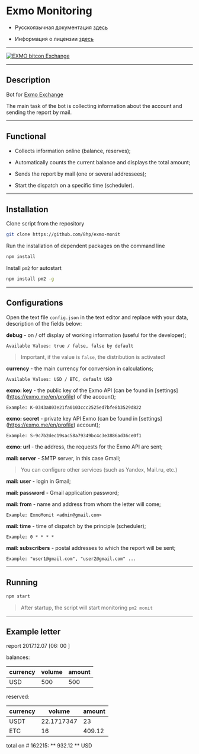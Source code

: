# Exmo Monitoring

* Русскоязычная документация [здесь](https://github.com/8hp/exmo-monit/blob/master/README_RU.md)

* Информация о лицензии [здесь](https://github.com/8hp/exmo-monit/blob/master/LICENSE_RU)

---

[![EXMO bitcon Exchange](https://exmo.me/static/img/affiliate/affiliate4_ru.png "EXMO bitcon Exchange")](https://exmo.me/?ref=168135)

---

## Description

Bot for [Exmo Exchange](https://exmo.me/?ref=168135)

The main task of the bot is collecting information about the account and sending the report by mail.

---

## Functional

* Collects information online (balance, reserves);

* Automatically counts the current balance and displays the total amount;

* Sends the report by mail (one or several addressees);

* Start the dispatch on a specific time (scheduler).

---

## Installation

Clone script from the repository

```bash
git clone https://github.com/8hp/exmo-monit
```

Run the installation of dependent packages on the command line

```bash
npm install
```

Install `pm2` for autostart

```bash
npm install pm2 -g
```

---

## Configurations

Open the text file `config.json` in the text editor and replace with your data, description of the fields below:

**debug** - on / off display of working information (useful for the developer);

    Available Values: true / false, false by default

> Important, if the value is `false`, the distribution is activated!

**currency** - the main currency for conversion in calculations;

    Available Values: USD / BTC, default USD

**exmo: key** - the public key of the Exmo API (can be found in [settings] (https://exmo.me/en/profile) of the account);

    Example: K-0343a803e21fa0103ccc2525ed7bfe8b3529d822

**exmo: secret** - private key API Exmo (can be found in [settings] (https://exmo.me/en/profile) account);

    Example: S-9c7b2dec19sac58a79349bc4c3e3886ad36ce0f1

**exmo: url** - the address, the requests for the Exmo API are sent;

**mail: server** - SMTP server, in this case Gmail;

> You can configure other services (such as Yandex, Mail.ru, etc.)

**mail: user** - login in Gmail;

**mail: password** - Gmail application password;

**mail: from** - name and address from whom the letter will come;

    Example: ExmoMonit <admin@gmail.com>

**mail: time** - time of dispatch by the principle (scheduler);

    Example: 0 * * * *

**mail: subscribers** - postal addresses to which the report will be sent;

    Example: "user1@gmail.com", "user2@gmail.com" ...

---

## Running

```bash
npm start
```

> After startup, the script will start monitoring `pm2 monit`

---

## Example letter

report 2017.12.07 \[06: 00 \]

balances:

| currency | volume | amount |
| ------------- | ------------- | ------------- |
| USD | 500 | 500 |

reserved:

| currency | volume | amount |
| ------------- | ------------- | ------------- |
| USDT | 22.1717347 | 23 |
| ETC | 16 | 409.12 |

total on # 162215: ** 932.12 ** USD
